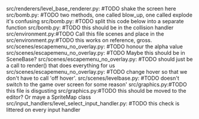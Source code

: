 src/renderers/level_base_renderer.py:            #TODO shake the screen here
src/bomb.py:    #TODO two methods, one called blow_up, one called explode it's confusing
src/bomb.py:        #TODO split this code below into a separate function
src/bomb.py:    #TODO this should be in the collision handler
src/environment.py:#TODO Call this file scenes and place in the
src/environment.py:#TODO this works on reference, gross.
src/scenes/escapemenu_no_overlay.py:        #TODO honour the alpha value
src/scenes/escapemenu_no_overlay.py:        #TODO Maybe this should be in SceneBase?
src/scenes/escapemenu_no_overlay.py:            #TODO should just be a call to render() that does everything for us
src/scenes/escapemenu_no_overlay.py:                #TODO change hover so that we don't have to call 'off hover'.
src/scenes/levelbase.py:            #TODO doesn't switch to the game over screen for some reason'
src/graphics.py:#TODO this file is disgusting
src/graphics.py:#TODO this should be moved to the editor? Or maye a SpriteMap class
src/input_handlers/level_select_input_handler.py:        #TODO this check is littered on every input handler
